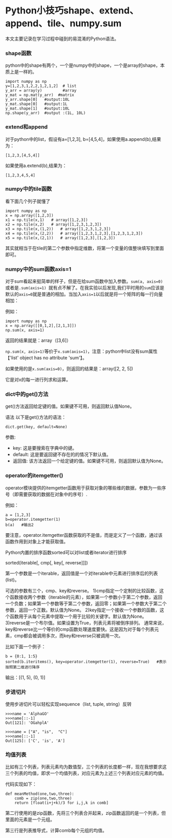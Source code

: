 # Python小技巧shape、extend、append、tile、numpy.sum



本文主要记录在学习过程中碰到的易混淆的Python语法。

### shape函数
python中的shape有两个，一个是numpy中的shape，一个是array的shape，本质上是一样的。

```
import numpy as np
y=[1,2,3,1,2,2,1,2,1,2]  # list
y_arr = array(y)         #array
y_mat = np.mat(y_arr)  #matrix
y_arr.shape[0]   #output:10L
y_mat.shape[0]   #output:1L
y_mat.shape[1]   #output:10L
np.shape(y_arr)  #output :(1L, 10L)
```

### extend和append

对于python中的list，假设有a=[1,2,3], b=[4,5,4]，如果使用a.append(b),结果为：

	[1,2,3,[4,5,4]]

如果使用a.extend(b),结果为：

	[1,2,3,4,5,4]


### numpy中的tile函数

看下面几个列子就懂了

```
import numpy as np
x = np.array([1,2,3])
x1 = np.tile(x,1)   # array([1,2,3])
x2 = np.tile(x,2)   # array([1,2,3,1,2,3])
x3 = np.tile(x,(1,2))   # array([1,2,3,1,2,3])
x4 = np.tile(x,(2,2))   # array([1,2,3,1,2,3],[1,2,3,1,2,3])
x5 = np.tile(x,(2,1))   # array([1,2,3],[1,2,3])
```

其实就相当于在tile的第二个参数中指定维数，将第一个变量的值整块填写到里面即可。

### numpy中的sum函数axis=1

对于sum看起来挺简单的样子，但是在给sum函数中加入参数。`sum(a, axis=0)`或者是`.sum(axis=1) `就有点不解了。在我实验以后发现,我们平时用的`sum`应该是默认的`axis=0`就是普通的相加。当加入`axis=1`以后就是将一个矩阵的每一行向量相加：

例如：

```
import numpy as np
x = np.array([[0,1,2],[2,1,3]])
np.sum(x, axis=1)
```

返回的结果就是：array（[3,6]）

`np.sum(x, axis=1)`等价于`x.sum(axis=1)`，注意：python中list没有sum属性【'list' object has no attribute 'sum'】。


如果使用的是`x.sum(axis=0)`，则返回的结果是：array([2, 2, 5])

它是对x的每一进行列求和运算。


### dict中的get()方法

get()方法返回给定键的值。如果键不可用，则返回默认值None。

语法
以下是get()方法的语法：

```
dict.get(key, default=None)
```

参数:

- key: 这是要搜索在字典中的键。
- default: 这是要返回键不存在的的情况下默认值。
- 返回值: 该方法返回一个给定键的值。如果键不可用，则返回默认值为None。


### operator的itemgetter()

operator模块提供的itemgetter函数用于获取对象的哪些维的数据，参数为一些序号（即需要获取的数据在对象中的序号）.

例如：

```
a = [1,2,3] 
b=operator.itemgetter(1)
b(a)   #输出2
```
要注意，operator.itemgetter函数获取的不是值，而是定义了一个函数，通过该函数作用到对象上才能获取值。

Python内置的排序函数sorted可以对list或者iterator进行排序

sorted(iterable[, cmp[, key[, reverse]]])

第一个参数是一个iterable，返回值是一个对iterable中元素进行排序后的列表(list)。

可选的参数有三个，cmp、key和reverse。
1)cmp指定一个定制的比较函数，这个函数接收两个参数（iterable的元素），如果第一个参数小于第二个参数，返回一个负数；如果第一个参数等于第二个参数，返回零；如果第一个参数大于第二个参数，返回一个正数。默认值为None。
2)key指定一个接收一个参数的函数，这个函数用于从每个元素中提取一个用于比较的关键字。默认值为None。
3)reverse是一个布尔值。如果设置为True，列表元素将被倒序排列。
通常来说，key和reverse比一个等价的cmp函数处理速度要快。这是因为对于每个列表元素，cmp都会被调用多次，而key和reverse只被调用一次。


比如下面一个例子：

```
b = {0:1, 1:5}
sorted(b.iteritems(), key=operator.itemgetter(1), reverse=True)   #表示按照第二维进行降序
```

输出：[(1, 5), (0, 1)]


### 步进切片

使用步进切片可以轻松实现sequence（list, tuple, string）反转

```
>>>name = 'AlphaGO'
>>>name[::-1]
Out[121]: 'OGahplA'

>>>name = ["A", "is",  "C"]
>>>name[::-1]
Out[125]: ['C', 'is', 'A']
```


### 均值列表

比如有三个列表，列表元素均为数值型，三个列表的长度都一样，现在我想要求这三个列表的均值，即求一个均值列表，对应元素为上述三个列表对应元素的均值。

<!--more-->


代码实现如下：

```
def meanMethod(one,two,three):
    comb = zip(one,two,three)
    return [float(i+j+k)/3 for i,j,k in comb]
```

第二行使用的是zip函数，先将三个列表合并起来，zip函数返回的是一个列表，但里面的元素是一个元组。

第三行是列表推导式，计算comb每个元组的均值。
